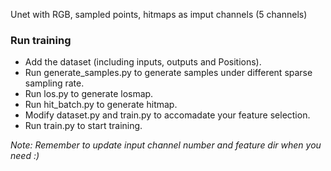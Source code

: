 Unet with RGB, sampled points, hitmaps as imput channels (5 channels)
### Run training
- Add the dataset (including inputs, outputs and Positions).
- Run generate_samples.py to generate samples under different sparse sampling rate.
- Run los.py to generate losmap.
- Run hit_batch.py to generate hitmap.
- Modify dataset.py and train.py to accomadate your feature selection.
- Run train.py to start training.

*Note: Remember to update input channel number and feature dir when you need :)*
